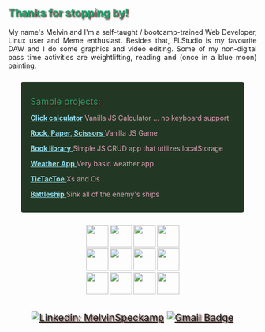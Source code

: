 <section>
    <h2 style="color:#249E6F; text-shadow: 2px 2px 3px #45150C">Thanks for stopping by!</h2>
<p style="text-align: justify">
    My name's Melvin and I'm a self-taught / bootcamp-trained Web Developer, Linux user and Meme enthusiast.
    Besides that, FLStudio is my favourite DAW and I do some graphics and video editing. Some of my non-digital pass time activities are weightlifting, reading and (once in a blue moon) painting.
</p>
</section>

<section style="background-color: #233824; padding: 15px 20px; border-radius: 5px; margin: 25px">
    
<span style="font-size: 18px; color:#249E6F; text-shadow: 2px 2px 3px #45150C">Sample projects:</span>
<div>

<a style="color: #91DBEB" href="https://doctype-melvin.github.io/calculator/" target="_blank"><b>Click calculator</b></a><span style="color: #DEA0B9"> Vanilla JS Calculator ... no keyboard support</span>

<a style="color: #91DBEB" href="https://doctype-melvin.github.io/rock-paper-scissors/" target="_blank"><b>Rock, Paper, Scissors</b> </a><span style="color: #DEA0B9">Vanilla JS Game</span>

<a style="color: #91DBEB" href="https://doctype-melvin.github.io/the-library/"><b>Book library</b> </a><span style="color: #DEA0B9">Simple JS CRUD app that utilizes localStorage</span>

<a style="color: #91DBEB" href="https://doctype-melvin.github.io/weather-app/"><b>Weather App</b> </a><span style="color: #DEA0B9">Very basic weather app</span>

<a style="color: #91DBEB" href="https://doctype-melvin.github.io/tic-tac-toe/"><b>TicTacToe</b> </a><span style="color: #DEA0B9">Xs and Os</span>

<a style="color: #91DBEB" href="https://doctype-melvin.github.io/battleship/"><b>Battleship</b> </a><span style="color: #DEA0B9">Sink all of the enemy's ships
</span>

</div>
</section>
<div style="text-align:center; font-size:20px;color:#249E6F; text-shadow: 2px 2px 3px #45150C; margin-bottom:10px"></div>
<div style="display:flex; flex-wrap:wrap; justify-content: center; gap:3px; max-width: 200px; margin-left: auto; margin-right:auto; margin-bottom:15px">
<img src="https://cdn.jsdelivr.net/gh/devicons/devicon/icons/html5/html5-plain-wordmark.svg" width="45px"/>
<img src="https://cdn.jsdelivr.net/gh/devicons/devicon/icons/css3/css3-plain-wordmark.svg" width="45px"/>
<img src="https://cdn.jsdelivr.net/gh/devicons/devicon/icons/javascript/javascript-plain.svg" width="45px"/>
<img src="https://cdn.jsdelivr.net/gh/devicons/devicon/icons/react/react-original-wordmark.svg" width="45px"/>
<img src="https://cdn.jsdelivr.net/gh/devicons/devicon/icons/webpack/webpack-plain.svg" width="45px"/>
<img src="https://cdn.jsdelivr.net/gh/devicons/devicon/icons/git/git-plain-wordmark.svg" width="45px"/>

<img src="https://cdn.jsdelivr.net/gh/devicons/devicon/icons/github/github-original.svg" width="45px"/>
<img src="https://cdn.jsdelivr.net/gh/devicons/devicon/icons/nodejs/nodejs-original.svg" width="45px"/>
<img src="https://cdn.jsdelivr.net/gh/devicons/devicon/icons/jest/jest-plain.svg" width="45px"/>
<img src="https://cdn.jsdelivr.net/gh/devicons/devicon/icons/vscode/vscode-original-wordmark.svg" width="45px"/>
<img src="https://cdn.jsdelivr.net/gh/devicons/devicon/icons/linux/linux-original.svg" width="45px"/>
<img src="https://cdn.jsdelivr.net/gh/devicons/devicon/icons/firebase/firebase-plain-wordmark.svg" width="45px"/>
</div>
<section style="display:flex; flex-direction:column; align-items:center">
    
<div style="text-align:center; font-size:20px;color:#249E6F; text-shadow: 2px 2px 3px #45150C; margin-bottom:50px">

[![Linkedin: MelvinSpeckamp](https://img.shields.io/badge/-MelvinSpeckamp-blue?style=flat-square&logo=Linkedin&logoColor=white&link=https://www.linkedin.com/in/melvin-speckamp-webdev/)](https://www.linkedin.com/in/melvin-speckamp-webdev/)
[![Gmail Badge](https://img.shields.io/badge/-doctype.melvin@gmail.com-c14438?style=flat-square&logo=Gmail&logoColor=white&link=mailto:doctype.melvin@gmail.com)](mailto:doctype.melvin@gmail.com)

</div>
</section>
